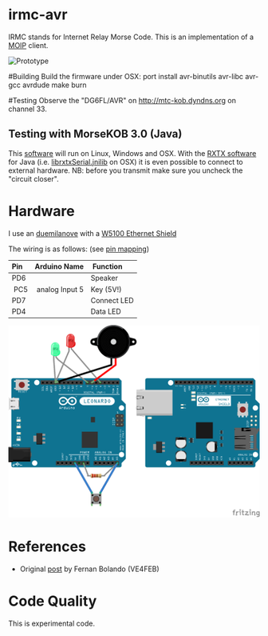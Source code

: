 irmc-avr
========
IRMC stands for Internet Relay Morse Code. 
This is an implementation of a [MOIP](https://github.com/8cH9azbsFifZ/moip) client.

![Prototype](/img/prototype.png?raw=true "Prototype")

#Building
Build the firmware under OSX:
port install avr-binutils avr-libc avr-gcc avrdude
make burn

#Testing
Observe the "DG6FL/AVR" on http://mtc-kob.dyndns.org on channel 33.

## Testing with MorseKOB 3.0 (Java)
This [software](http://kob.sdf.org/morsekob/morsekob30/MorseKOB.jar) will run on
Linux, Windows and OSX. With the [RXTX software](http://morsekob.org/morsekob30/help.htm)
for Java (i.e. [librxtxSerial.jnilib](http://blog.brianhemeryck.me/installing-rxtx-on-mac-os-mountain-lion/) 
on OSX) it is even possible to connect to external hardware. 
NB: before you transmit make sure you uncheck the "circuit closer".

# Hardware
I use an [duemilanove](http://arduino.cc/en/pmwiki.php?n=Main/arduinoBoardDuemilanove) with a 
[W5100 Ethernet Shield](http://arduino.cc/en/pmwiki.php?n=Main/ArduinoEthernetShield)

The wiring is as follows: (see [pin mapping](http://arduino.cc/en/Hacking/PinMapping168))

| Pin	| Arduino Name 	| Function 	| 
| :---- | :-----------	| :-------	|
| PD6 	|               | Speaker |
| PC5 	| analog Input 5| Key (5V!) |
| PD7 	|               | Connect LED |
| PD4   |               | Data LED |

![Prototype](/doc/prototype_wiring.png?raw=true "Prototype")



# References
* Original [post](http://fernski.blogspot.de/2013/05/sending-morsecode-via-atmega.html) by Fernan Bolando (VE4FEB)

Code Quality
============
This is experimental code.


